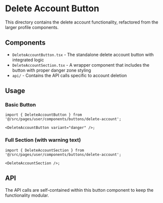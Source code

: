 # Delete Account Button

This directory contains the delete account functionality, refactored from the larger profile components.

## Components

- `DeleteAccountButton.tsx` - The standalone delete account button with integrated logic
- `DeleteAccountSection.tsx` - A wrapper component that includes the button with proper danger zone styling
- `api/` - Contains the API calls specific to account deletion

## Usage

### Basic Button

```tsx
import { DeleteAccountButton } from '@/src/pages/user/components/buttons/delete-account';

<DeleteAccountButton variant="danger" />;
```

### Full Section (with warning text)

```tsx
import { DeleteAccountSection } from '@/src/pages/user/components/buttons/delete-account';

<DeleteAccountSection />;
```

## API

The API calls are self-contained within this button component to keep the functionality modular.
